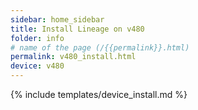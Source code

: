 ```yaml
---
sidebar: home_sidebar
title: Install Lineage on v480
folder: info
# name of the page (/{{permalink}}.html)
permalink: v480_install.html
device: v480
---
```

{% include templates/device_install.md %}
